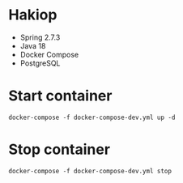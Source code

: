 # Hakiop

- Spring 2.7.3
- Java 18
- Docker Compose
- PostgreSQL

# Start container

```
docker-compose -f docker-compose-dev.yml up -d
```

# Stop container

```
docker-compose -f docker-compose-dev.yml stop